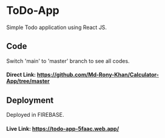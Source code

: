 # ToDo-App
Simple Todo application using React JS.
## Code
Switch 'main' to 'master' branch to see all codes.
#### Direct Link: https://github.com/Md-Rony-Khan/Calculator-App/tree/master
## Deployment
Deployed in FIREBASE.
#### Live Link: https://todo-app-5faac.web.app/
